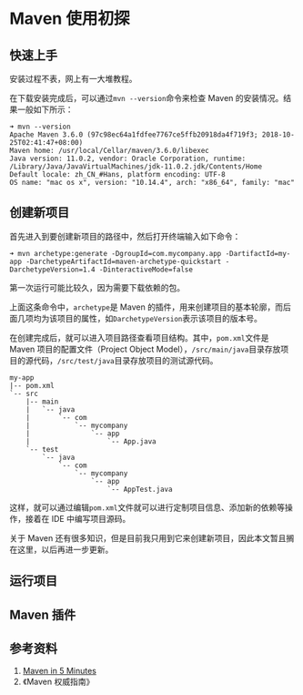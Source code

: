 # Maven 使用初探
## 快速上手
安装过程不表，网上有一大堆教程。

在下载安装完成后，可以通过`mvn --version`命令来检查 Maven 的安装情况。结果一般如下所示：

```
➜ mvn --version
Apache Maven 3.6.0 (97c98ec64a1fdfee7767ce5ffb20918da4f719f3; 2018-10-25T02:41:47+08:00)
Maven home: /usr/local/Cellar/maven/3.6.0/libexec
Java version: 11.0.2, vendor: Oracle Corporation, runtime: /Library/Java/JavaVirtualMachines/jdk-11.0.2.jdk/Contents/Home
Default locale: zh_CN_#Hans, platform encoding: UTF-8
OS name: "mac os x", version: "10.14.4", arch: "x86_64", family: "mac"
```

## 创建新项目
首先进入到要创建新项目的路径中，然后打开终端输入如下命令：

```
➜ mvn archetype:generate -DgroupId=com.mycompany.app -DartifactId=my-app -DarchetypeArtifactId=maven-archetype-quickstart -DarchetypeVersion=1.4 -DinteractiveMode=false
```

第一次运行可能比较久，因为需要下载依赖的包。

上面这条命令中，`archetype`是 Maven 的插件，用来创建项目的基本轮廓，而后面几项均为该项目的属性，如`DarchetypeVersion`表示该项目的版本号。

在创建完成后，就可以进入项目路径查看项目结构。其中，`pom.xml`文件是 Maven 项目的配置文件（Project Object Model），`/src/main/java`目录存放项目的源代码，`/src/test/java`目录存放项目的测试源代码。

```
my-app
|-- pom.xml
`-- src
    |-- main
    |   `-- java
    |       `-- com
    |           `-- mycompany
    |               `-- app
    |                   `-- App.java
    `-- test
        `-- java
            `-- com
                `-- mycompany
                    `-- app
                        `-- AppTest.java
```

这样，就可以通过编辑`pom.xml`文件就可以进行定制项目信息、添加新的依赖等操作，接着在 IDE 中编写项目源码。

关于 Maven 还有很多知识，但是目前我只用到它来创建新项目，因此本文暂且搁在这里，以后再进一步更新。
## 运行项目
## Maven 插件
## 参考资料
1. [Maven in 5 Minutes](https://maven.apache.org/guides/getting-started/maven-in-five-minutes.html)
2. 《Maven 权威指南》
